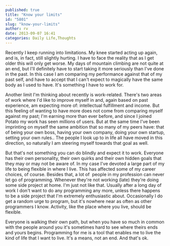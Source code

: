 ```yaml
---
published: true
title: "Know your limits"
id: "5801"
slug: "know-your-limits"
author: rv
date: 2013-09-07 16:41
categories: Daily Life,Thoughts
---
```

Recently I keep running into limitations. My knee started acting up again, and is, in fact, still slightly hurting. I have to face the reality that as I get older this will only get worse. My days of mountain climbing are not quite at an end, but I'll definitely have to start taking it more seriously than I've done in the past. In this case I am comparing my performance against that of my past self, and have to accept that I can't expect to magically have the same body as I used to have. It's something I have to work for.

Another limit I'm thinking about recently is work-related. There's two areas of work where I'd like to improve myself in and, again based on past experience, am expecting more of: intellectual fulfillment and income. But this feeling of wanting to have more does not come from comparing myself against my past; I'm earning more than ever before, and since I joined Potato my work has seen millions of users. But at the same time I've been imprinting on myself the same ambition that so many of my peers have: that of being your own boss, having your own company, doing your own startup, setting your own rules.. The people I look up to in life all have moved in this direction, so naturally I am steering myself towards that goal as well.

But that's not something you can do blindly and expect it to work. Everyone has their own personality, their own quirks and their own hidden goals that they may or may not be aware of. In my case I've devoted a large part of my life to being flexible in where I live. This has affected some of my career choices, of course. Besides that, a lot of  people in my profession can never let go of programming. Whenever they're not working (late) they're doing some side project at home. I'm just not like that. Usually after a long day of work I don't want to do any programming any more, unless there happens to be a side project that I'm extremely enthusiastic about. Occasionally I do get a random urge to program, but it's nowhere near as often as other programmers I know. Activity, like the place where you live, should be flexible.

Everyone is walking their own path, but when you have so much in common with the people around you it's sometimes hard to see where theirs ends and yours begins. Programming for me is a tool that enables me to live the kind of life that I want to live. It's a means, not an end. And that's ok.